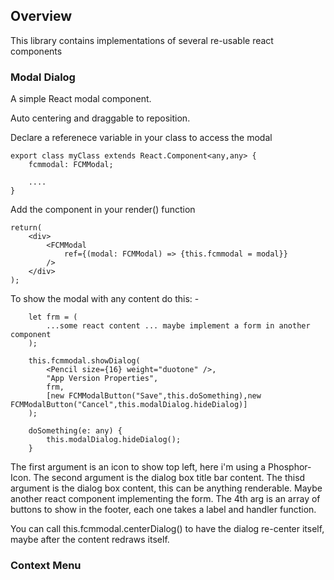 

## Overview

This library contains implementations of several re-usable react components


### Modal Dialog
A simple React modal component.

Auto centering and draggable to reposition.

Declare a referenece variable in your class to access the modal

````
export class myClass extends React.Component<any,any> {
    fcmmodal: FCMModal;

    ....
}
````
Add the component in your render() function
````
return(
    <div>
        <FCMModal 
            ref={(modal: FCMModal) => {this.fcmmodal = modal}}
        />
    </div>
);
````
To show the modal with any content do this: -
````
    let frm = (
        ...some react content ... maybe implement a form in another component
    );

    this.fcmmodal.showDialog(
        <Pencil size={16} weight="duotone" />,
        "App Version Properties",
        frm,
        [new FCMModalButton("Save",this.doSomething),new FCMModalButton("Cancel",this.modalDialog.hideDialog)]
    );

    doSomething(e: any) {
        this.modalDialog.hideDialog();
    }
````
The first argument is an icon to show top left, here i'm using a Phosphor-Icon.
The second argument is the dialog box title bar content.
The thisd argument is the dialog box content, this can be anything renderable.  Maybe another react component implementing the form.
The 4th arg is an array of buttons to show in the footer, each one takes a label and handler function.

You can call this.fcmmodal.centerDialog() to have the dialog re-center itself, maybe after the content redraws itself.



### Context Menu


